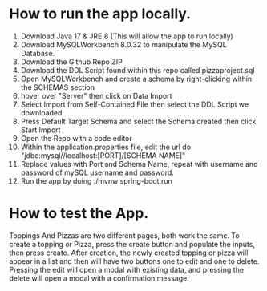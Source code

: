 # How to run the app locally.
1. Download Java 17 & JRE 8 (This will allow the app to run locally)
2. Download MySQLWorkbench 8.0.32 to manipulate the MySQL Database.
3. Download the Github Repo ZIP
4. Download the DDL Script found within this repo called pizzaproject.sql
5. Open MySQLWorkbench and create a schema by right-clicking within the SCHEMAS section
6. hover over "Server" then click on Data Import
7. Select Import from Self-Contained File then select the DDL Script we downloaded.
8. Press Default Target Schema and select the Schema created then click Start Import
9. Open the Repo with a code editor
10. Within the application.properties file, edit the url do "jdbc:mysql//localhost:[PORT]/[SCHEMA NAME]"
11. Replace values with Port and Schema Name, repeat with username and password of mySQL username and password.
12. Run the app by doing ./mvnw spring-boot:run

# How to test the App.
Toppings And Pizzas are two different pages, both work the same.
To create a topping or Pizza, press the create button and populate the inputs, then press create.
After creation, the newly created topping or pizza will appear in a list and then will have two buttons one to edit and one to delete. 
Pressing the edit will open a modal with existing data, and pressing the delete will open a modal with a confirmation message.
